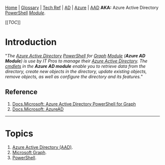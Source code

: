 [Home](/Slalom-LLC/Slalom-Consulting) | [Glossary](/Glossary) | [Tech Ref](/Tech-Ref) | [AD](/Tech-Ref/Software-Development/DevOps-\(Development-and-IT-Operations\)/AD-\(Active-Directory\)) | [Azure](/Tech-Ref/Microsoft/Microsoft-Azure) | [AAD](/Tech-Ref/Microsoft/Microsoft-Azure/AAD-\(Azure-Active-Directory\))
**AKA:** Azure Active Directory [PowerShell](/Tech-Ref/Microsoft/PowerShell) _[Module](/Tech-Ref/Microsoft/PowerShell#Modules)_.

[[_TOC_]]

# Introduction
"_The [Azure Active Directory](/Tech-Ref/Microsoft/Microsoft-Azure/AAD-\(Azure-Active-Directory\)/Azure-AD-Connect/Azure-AD-Module) _[PowerShell](/Tech-Ref/Microsoft/PowerShell)_ for [Graph](/Tech-Ref/Microsoft/Microsoft-Graph) _[Module](/Tech-Ref/Microsoft/PowerShell#Modules)_ (***Azure AD Module***) is use by IT Pros to manage their [Azure Active Directory](/Tech-Ref/Microsoft/Microsoft-Azure/AAD-\(Azure-Active-Directory\)). The [cmdlets](/Tech-Ref/PowerShell#Modules) in the **Azure AD module** enable you to retrieve data from the directory, create new objects in the directory, update existing objects, remove objects, as well as configure the directory and its features._"

## Reference
1. [Docs.Microsoft: Azure Active Directory PowerShell for Graph](https://docs.microsoft.com/en-us/powershell/azure/active-directory/overview?view=azureadps-2.0)
1. [Docs.Microsoft: AzureAD](https://docs.microsoft.com/en-us/powershell/module/azuread/?view=azureadps-2.0)

---
# Topics
1. [Azure Active Directory (AAD)](/Tech-Ref/Microsoft/Microsoft-Azure/AAD-\(Azure-Active-Directory\)).
1. [Microsoft Graph](/Tech-Ref/Microsoft/Microsoft-Graph).
1. [PowerShell](/Tech-Ref/Microsoft/PowerShell).
